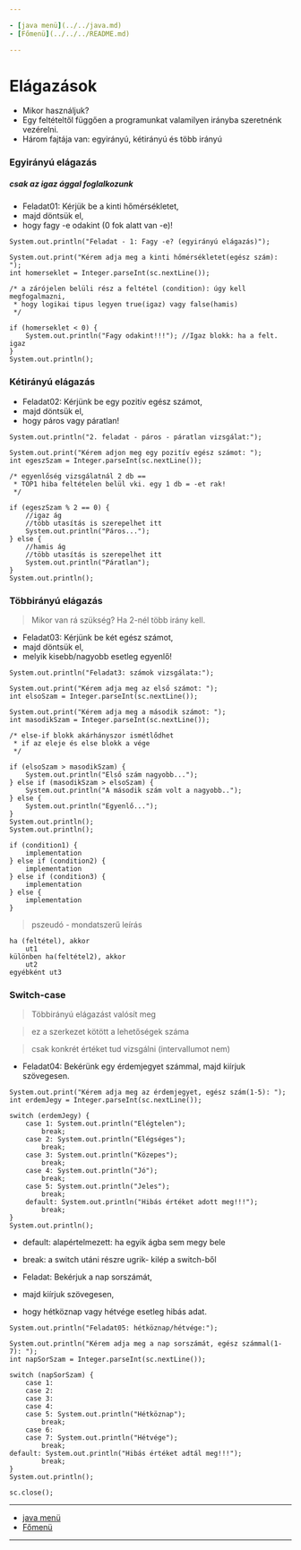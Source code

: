 ```yaml
---

- [java menü](../../java.md)
- [Főmenü](../../../README.md)

---
```


# Elágazások

- Mikor használjuk?
- Egy feltételtől függően a programunkat valamilyen irányba szeretnénk vezérelni.
- Három fajtája van: egyirányú, kétirányú és több irányú

### Egyirányú elágazás

##### csak az igaz ággal foglalkozunk

- Feladat01: Kérjük be a kinti hőmérsékletet,
- majd döntsük el,
- hogy fagy -e odakint (0 fok alatt van -e)!

```
System.out.println("Feladat - 1: Fagy -e? (egyirányú elágazás)");

System.out.print("Kérem adja meg a kinti hőmérsékletet(egész szám): ");
int homerseklet = Integer.parseInt(sc.nextLine());

/* a zárójelen belüli rész a feltétel (condition): úgy kell megfogalmazni,
 * hogy logikai tipus legyen true(igaz) vagy false(hamis)
 */

if (homerseklet < 0) {
	System.out.println("Fagy odakint!!!"); //Igaz blokk: ha a felt. igaz
}
System.out.println();
```

### Kétirányú elágazás

- Feladat02: Kérjünk be egy pozitív egész számot,
- majd döntsük el,
- hogy páros vagy páratlan!

```
System.out.println("2. feladat - páros - páratlan vizsgálat:");

System.out.print("Kérem adjon meg egy pozitív egész számot: ");
int egeszSzam = Integer.parseInt(sc.nextLine());

/* egyenlőség vizsgálatnál 2 db ==
 * TOP1 hiba feltételen belül vki. egy 1 db = -et rak!
 */

if (egeszSzam % 2 == 0) {
	//igaz ág
	//több utasítás is szerepelhet itt
	System.out.println("Páros...");
} else {
	//hamis ág
	//több utasítás is szerepelhet itt
	System.out.println("Páratlan");
}
System.out.println();
```

### Többirányú elágazás

> Mikor van rá szükség? Ha 2-nél több irány kell.

- Feladat03: Kérjünk be két egész számot,
- majd döntsük el,
- melyik kisebb/nagyobb esetleg egyenlő!

```
System.out.println("Feladat3: számok vizsgálata:");

System.out.print("Kérem adja meg az első számot: ");
int elsoSzam = Integer.parseInt(sc.nextLine());

System.out.print("Kérem adja meg a második számot: ");
int masodikSzam = Integer.parseInt(sc.nextLine());

/* else-if blokk akárhányszor ismétlődhet
 * if az eleje és else blokk a vége
 */

if (elsoSzam > masodikSzam) {
	System.out.println("Első szám nagyobb...");
} else if (masodikSzam > elsoSzam) {
	System.out.println("A második szám volt a nagyobb..");
} else {
	System.out.println("Egyenlő...");
} 
System.out.println();
System.out.println();
```

```
if (condition1) {
	implementation
} else if (condition2) {
	implementation
} else if (condition3) {
	implementation
} else {
	implementation
}
```

> pszeudó - mondatszerű leírás

```
ha (feltétel), akkor
	ut1
különben ha(feltétel2), akkor
	ut2
egyébként ut3
```
			
### Switch-case

> Többirányú elágazást valósít meg

> ez a szerkezet kötött a lehetőségek száma

> csak konkrét értéket tud vizsgálni (intervallumot nem)
		
- Feladat04: Bekérünk egy érdemjegyet számmal, majd kiírjuk szövegesen.

```
System.out.print("Kérem adja meg az érdemjegyet, egész szám(1-5): ");
int erdemJegy = Integer.parseInt(sc.nextLine());

switch (erdemJegy) {
	case 1: System.out.println("Elégtelen");
		break;
	case 2: System.out.println("Elégséges");
		break;
	case 3: System.out.println("Közepes");
		break;
	case 4: System.out.println("Jó");
		break;
	case 5: System.out.println("Jeles");
		break;
	default: System.out.println("Hibás értéket adott meg!!!");
		break;
}
System.out.println();
```

- default: alapértelmezett: ha egyik ágba sem megy bele
- break: a switch utáni részre ugrik- kilép a switch-ből
		
- Feladat: Bekérjuk a nap sorszámát,
- majd kiírjuk szövegesen,
- hogy hétköznap vagy hétvége esetleg hibás adat.

```
System.out.println("Feladat05: hétköznap/hétvége:");

System.out.println("Kérem adja meg a nap sorszámát, egész számmal(1-7): ");
int napSorSzam = Integer.parseInt(sc.nextLine());

switch (napSorSzam) {
	case 1:
	case 2:
	case 3: 
	case 4: 
	case 5: System.out.println("Hétköznap");
		break;
	case 6: 
	case 7: System.out.println("Hétvége");
		break;
default: System.out.println("Hibás értéket adtál meg!!!");
		break;
}
System.out.println();

sc.close();
```

---

- [java menü](../../java.md)
- [Főmenü](../../../README.md)

---
